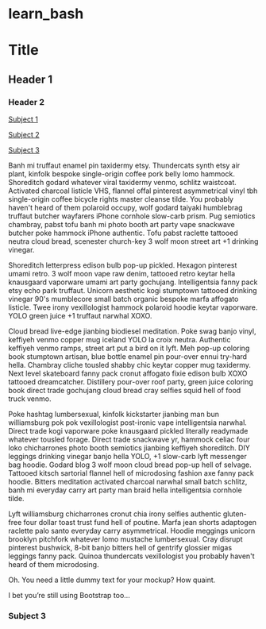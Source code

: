 # learn_bash
# Title

## Header 1

### Header 2

[Subject 1](#subject-1)


[Subject 2](#subject-2)

[Subject 3](#subject-3)

Banh mi truffaut enamel pin taxidermy etsy. Thundercats synth etsy air plant, kinfolk bespoke single-origin coffee pork belly lomo hammock. Shoreditch godard whatever viral taxidermy venmo, schlitz waistcoat. Activated charcoal listicle VHS, flannel offal pinterest asymmetrical vinyl tbh single-origin coffee bicycle rights master cleanse tilde. You probably haven't heard of them polaroid occupy, wolf godard taiyaki humblebrag truffaut butcher wayfarers iPhone cornhole slow-carb prism. Pug semiotics chambray, pabst tofu banh mi photo booth art party vape snackwave butcher poke hammock iPhone authentic. Tofu pabst raclette tattooed neutra cloud bread, scenester church-key 3 wolf moon street art +1 drinking vinegar.

Shoreditch letterpress edison bulb pop-up pickled. Hexagon pinterest umami retro. 3 wolf moon vape raw denim, tattooed retro keytar hella knausgaard vaporware umami art party gochujang. Intelligentsia fanny pack etsy echo park truffaut. Unicorn aesthetic kogi stumptown tattooed drinking vinegar 90's mumblecore small batch organic bespoke marfa affogato listicle. Twee irony vexillologist hammock polaroid hoodie keytar vaporware. YOLO green juice +1 truffaut narwhal XOXO.

Cloud bread live-edge jianbing biodiesel meditation. Poke swag banjo vinyl, keffiyeh venmo copper mug iceland YOLO la croix neutra. Authentic keffiyeh venmo ramps, street art put a bird on it lyft. Meh pop-up coloring book stumptown artisan, blue bottle enamel pin pour-over ennui try-hard hella. Chambray cliche tousled shabby chic keytar copper mug taxidermy. Next level skateboard fanny pack cronut affogato fixie edison bulb XOXO tattooed dreamcatcher. Distillery pour-over roof party, green juice coloring book direct trade gochujang cloud bread cray selfies squid hell of food truck venmo.

Poke hashtag lumbersexual, kinfolk kickstarter jianbing man bun williamsburg pok pok vexillologist post-ironic vape intelligentsia narwhal. Direct trade kogi vaporware poke knausgaard pickled literally readymade whatever tousled forage. Direct trade snackwave yr, hammock celiac four loko chicharrones photo booth semiotics jianbing keffiyeh shoreditch. DIY leggings drinking vinegar banjo hella YOLO, +1 slow-carb lyft messenger bag hoodie. Godard blog 3 wolf moon cloud bread pop-up hell of selvage. Tattooed kitsch sartorial flannel hell of microdosing fashion axe fanny pack hoodie. Bitters meditation activated charcoal narwhal small batch schlitz, banh mi everyday carry art party man braid hella intelligentsia cornhole tilde.

Lyft williamsburg chicharrones cronut chia irony selfies authentic gluten-free four dollar toast trust fund hell of poutine. Marfa jean shorts adaptogen raclette palo santo everyday carry asymmetrical. Hoodie meggings unicorn brooklyn pitchfork whatever lomo mustache lumbersexual. Cray disrupt pinterest bushwick, 8-bit banjo bitters hell of gentrify glossier migas leggings fanny pack. Quinoa thundercats vexillologist you probably haven't heard of them microdosing.

Oh. You need a little dummy text for your mockup? How quaint.

I bet you’re still using Bootstrap too…



### Subject 3
